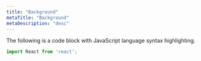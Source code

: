 ```yaml
---
title: "Background"
metaTitle: "Background"
metaDescription: "desc"
---
```


The following is a code block with JavaScript language syntax highlighting.

```javascript
import React from 'react';
```

